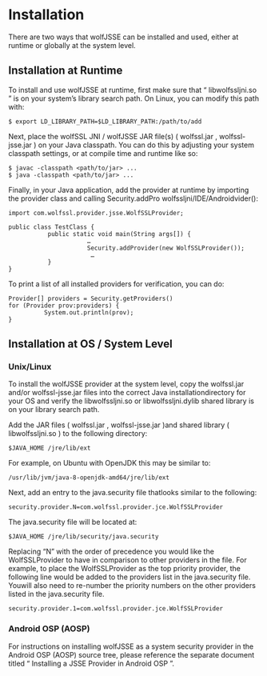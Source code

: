 #  Installation

There are two ways that wolfJSSE can be installed and used, either at runtime or globally at the system level.

##  Installation at Runtime

To install and use wolfJSSE at runtime, first make sure that “ libwolfssljni.so ” is on your system’s library search path. On Linux, you can modify this path with:

```
$ export LD_LIBRARY_PATH=$LD_LIBRARY_PATH:/path/to/add
```
Next, place the wolfSSL JNI / wolfJSSE JAR file(s) ( wolfssl.jar , wolfssl-jsse.jar ) on your Java classpath. You can do this by adjusting your system classpath settings, or at compile time and runtime like so:
```
$ javac -classpath <path/to/jar> ...
$ java -classpath <path/to/jar> ...
```
Finally, in your Java application, add the provider at runtime by importing the provider class and calling Security.addPro wolfssljni/IDE/Androidvider():
```
import com.wolfssl.provider.jsse.WolfSSLProvider;

public class TestClass {
           public static void main(String args[]) {
                      …
                      Security.addProvider(new WolfSSLProvider());
                       …
           }
}
```

To print a list of all installed providers for verification, you can do:
```
Provider[] providers = Security.getProviders()
for (Provider prov:providers) {
          System.out.println(prov);
}
```
##  Installation at OS / System Level

###  Unix/Linux

To install the wolfJSSE provider at the system level, copy the wolfssl.jar and/or wolfssl-jsse.jar files into the correct Java installationdirectory for your OS and
verify the libwolfssljni.so or libwolfssljni.dylib shared library is on your library search path.

Add the JAR files ( wolfssl.jar , wolfssl-jsse.jar )and shared library ( libwolfssljni.so ) to the following directory:
```
$JAVA_HOME /jre/lib/ext
```

For example, on Ubuntu with OpenJDK this may be similar to:
```
/usr/lib/jvm/java-8-openjdk-amd64/jre/lib/ext
```
Next, add an entry to the java.security file thatlooks similar to the following:
```
security.provider.N=com.wolfssl.provider.jce.WolfSSLProvider
```
The java.security file will be located at:
```
$JAVA_HOME /jre/lib/security/java.security
```
Replacing “N” with the order of precedence you would like the WolfSSLProvider to have in comparison to other providers in the file. For example, to place the WolfSSLProvider as the top priority provider, the following line would be added to the providers list in the java.security file. Youwill also need to re-number the priority numbers on the other providers listed in the java.security file.
```
security.provider.1=com.wolfssl.provider.jce.WolfSSLProvider
```
###  Android OSP (AOSP)

For instructions on installing wolfJSSE as a system security provider in the Android OSP (AOSP) source tree, please reference the separate document titled
“ Installing a JSSE Provider in Android OSP ”.

